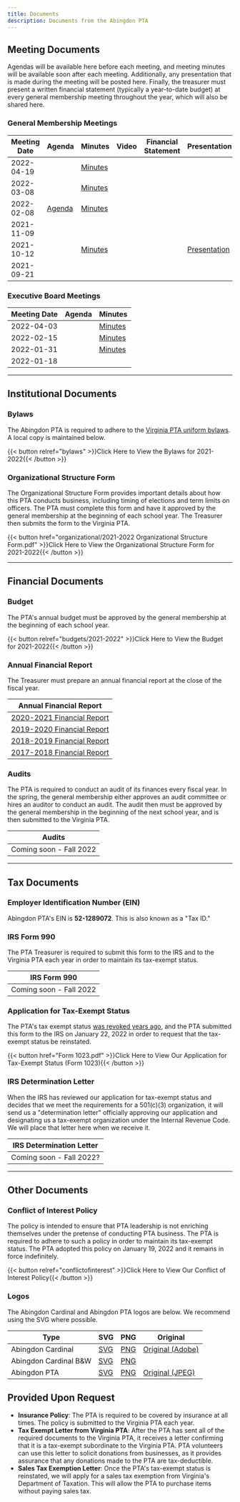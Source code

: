 ```yaml
---
title: Documents
description: Documents from the Abingdon PTA
---
```


## Meeting Documents

Agendas will be available here before each meeting, and meeting minutes will be available soon after each meeting. Additionally, any presentation that is made during the meeting will be posted here. Finally, the treasurer must present a written financial statement (typically a year-to-date budget) at every general membership meeting throughout the year, which will also be shared here.

### General Membership Meetings

| Meeting Date | Agenda | Minutes | Video | Financial Statement | Presentation |
| ------------ | ------ | ------- | ----- | ------------------- | ------------ |
| 2022-04-19 | | [Minutes](<minutes/2022-04-19>) | | | |
| 2022-03-08 | | [Minutes](<minutes/2022-03-08>) | | | |
| 2022-02-08 | [Agenda](<agendas/2022-02-08 Agenda.pdf>) | [Minutes](<minutes/2022-02-08 Minutes.pdf>) | | | |
| 2021-11-09 | | | | | |
| 2021-10-12 | | [Minutes](<minutes/2021-10-12 Minutes.pdf>) | | | [Presentation](<presentations/2021-10-12 Presentation.pdf>) |
| 2021-09-21 | | | | | |

### Executive Board Meetings

| Meeting Date | Agenda | Minutes |
| ------------ | ------ | ------- |
| 2022-04-03 | | [Minutes](<minutes/2022-04-03>) |
| 2022-02-15 | | [Minutes](<minutes/2022-02-15 Minutes.pdf>) |
| 2022-01-31 | | [Minutes](<minutes/2022-01-31 Minutes.pdf>) |
| 2022-01-18 | | |

---

## Institutional Documents

### Bylaws

The Abingdon PTA is required to adhere to the [Virginia PTA uniform bylaws](https://www.vapta.org/pta-basics/bylaws-home/local-unit-bylaws). A local copy is maintained below. 

{{< button relref="bylaws" >}}Click Here to View the Bylaws for 2021-2022{{< /button >}}

### Organizational Structure Form

The Organizational Structure Form provides important details about how this PTA conducts business, including timing of elections and term limits on officers. The PTA must complete this form and have it approved by the general membership at the beginning of each school year. The Treasurer then submits the form to the Virginia PTA.

{{< button href="organizational/2021-2022 Organizational Structure Form.pdf" >}}Click Here to View the Organizational Structure Form for 2021-2022{{< /button >}}

---

## Financial Documents

### Budget

The PTA's annual budget must be approved by the general membership at the beginning of each school year.

{{< button relref="budgets/2021-2022" >}}Click Here to View the Budget for 2021-2022{{< /button >}}

### Annual Financial Report

The Treasurer must prepare an annual financial report at the close of the fiscal year.

| Annual Financial Report |
|-|
| [2020-2021 Financial Report](<financialreports/2020-2021 Financial Report.pdf>) |
| [2019-2020 Financial Report](<financialreports/2019-2020 Financial Report.pdf>) |
| [2018-2019 Financial Report](<financialreports/2018-2019 Financial Report.pdf>) |
| [2017-2018 Financial Report](<financialreports/2017-2018 Financial Report.pdf>) |

### Audits

The PTA is required to conduct an audit of its finances every fiscal year. In the spring, the general membership either approves an audit committee or hires an auditor to conduct an audit. The audit then must be approved by the general membership in the beginning of the next school year, and is then submitted to the Virginia PTA.

| Audits |
|-|
| Coming soon - Fall 2022 |

---

## Tax Documents

### Employer Identification Number (EIN)

Abingdon PTA's EIN is **52-1289072**. This is also known as a "Tax ID."

### IRS Form 990

The PTA Treasurer is required to submit this form to the IRS and to the Virginia PTA each year in order to maintain its tax-exempt status.

| IRS Form 990 |
|-|
| Coming soon - Fall 2022 |

### Application for Tax-Exempt Status

The PTA's tax exempt status [was revoked years ago](https://apps.irs.gov/app/eos/detailsPage?ein=521289072&name=VIRGINIA%20CONGRESS%20OF%20PARENTS%20AND&city=ARLINGTON&state=VA&countryAbbr=US&dba=TEACHERSABINGDON&type=REVOCATION&orgTags=REVOCATION), and the PTA submitted this form to the IRS on January 22, 2022 in order to request that the tax-exempt status be reinstated.

{{< button href="Form 1023.pdf" >}}Click Here to View Our Application for Tax-Exempt Status (Form 1023){{< /button >}}

### IRS Determination Letter

When the IRS has reviewed our application for tax-exempt status and decides that we meet the requirements for a 501(c)(3) organization, it will send us a "determination letter" officially approving our application and designating us a tax-exempt organization under the Internal Revenue Code. We will place that letter here when we receive it.

| IRS Determination Letter |
|-|
| Coming soon - Fall 2022? |

---

## Other Documents

### Conflict of Interest Policy

The policy is intended to ensure that PTA leadership is not enriching themselves under the pretense of conducting PTA business. The PTA is required to adhere to such a policy in order to maintain its tax-exempt status. The PTA adopted this policy on January 19, 2022 and it remains in force indefinitely.

{{< button relref="conflictofinterest" >}}Click Here to View Our Conflict of Interest Policy{{< /button >}}

### Logos

The Abingdon Cardinal and Abingdon PTA logos are below. We recommend using the SVG where possible.

| Type | SVG | PNG | Original |
| ---- | --- | --- | -------- |
| Abingdon Cardinal | [SVG](<logos/Abingdon-remastered.svg>) | [PNG](logos/Abingdon-remastered.png) | [Original (Adobe)](<logos/Abingdon-remastered.ai>)
| Abingdon Cardinal B&W | [SVG](<logos/Abingdon-remastered-BW.svg>) | [PNG](<logos/Abingdon-remastered-BW.png>) |
| Abingdon PTA | [SVG](<logos/Abingdon PTA Logo.svg>) | [PNG](<logos/Abingdon PTA Logo.png>) | [Original (JPEG)](https://www.vapta.org/images/logos/A/abingdonelem.jpg) |


## Provided Upon Request

- **Insurance Policy**: The PTA is required to be covered by insurance at all times. The policy is submitted to the Virginia PTA each year.
- **Tax Exempt Letter from Virginia PTA**: After the PTA has sent all of the required documents to the Virginia PTA, it receives a letter confirming that it is a tax-exempt subordinate to the Virginia PTA. PTA volunteers can use this letter to solicit donations from businesses, as it provides assurance that any donations made to the PTA are tax-deductible.
- **Sales Tax Exemption Letter**: Once the PTA's tax-exempt status is reinstated, we will apply for a sales tax exemption from Virginia's Department of Taxation. This will allow the PTA to purchase items without paying sales tax.